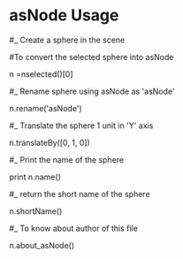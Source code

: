 # asNode Usage
#_ Create a sphere in the scene

#To convert the selected sphere into asNode

n =nselected()[0]

#_ Rename sphere using asNode as 'asNode'

n.rename('asNode')

#_ Translate the sphere 1 unit in 'Y' axis

n.translateBy([0, 1, 0])

#_ Print the name of the sphere

print n.name()

#_ return the short name of the sphere

n.shortName()

#_ To know about author of this file

n.about_asNode()
